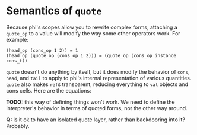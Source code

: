 # Semantics of `quote`
Because phi's scopes allow you to rewrite complex forms, attaching a `quote_op`
to a value will modify the way some other operators work. For example:

```
(head_op (cons_op 1 2)) = 1
(head_op (quote_op (cons_op 1 2))) = (quote_op (cons_op instance cons_t))
```

`quote` doesn't do anything by itself, but it does modify the behavior of
`cons`, `head`, and `tail` to apply to phi's internal representation of various
quantities. `quote` also makes `ref`s transparent, reducing everything to `val`
objects and cons cells. Here are the equations:

**TODO:** this way of defining things won't work. We need to define the
interpreter's behavior in terms of quoted forms, not the other way around.

**Q:** is it ok to have an isolated quote layer, rather than backdooring into
it? Probably.
